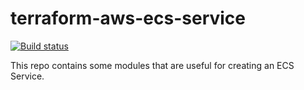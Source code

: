 # terraform-aws-ecs-service

[![Build status](https://badge.buildkite.com/c76499108cb00f2cb853fe8e7bac20158fea3df4dd6bc2da8b.svg?branch=main)](https://buildkite.com/wellcomecollection/terraform-module-terraform-aws-ecs-service)

This repo contains some modules that are useful for creating an ECS Service.
